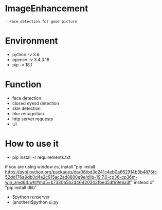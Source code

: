 # ImageEnhancement
    - Face detection for good picture

# Environment
  - python -v 3.6
  - opencv -v 3.4.3.18
  - pip -v 18.1

# Function
  - face detection
  - closed eyesd detection
  - skin detection
  - blur recognition
  - http server requests
  - UI

# How to use it
  - pip install -r requirements.txt

if you are using window os, install "pip install https://pypi.python.org/packages/da/06/bd3e241c4eb0a662914b3b4875fc52dd176a9db0d4a2c915ac2ad8800e9e/dlib-19.7.0-cp36-cp36m-win_amd64.whl#md5=b7330a5b2d46420343fbed5df69e6a3f" instead of "pip install dlib"


  - $python runserver
  - (another)$python ui.py
